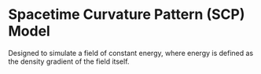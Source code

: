 # Spacetime Curvature Pattern (SCP) Model

Designed to simulate a field of constant energy, where energy is defined as the density gradient of the field itself.

